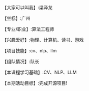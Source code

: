 【大家可以叫我】:梁泽龙
   
【坐标】:广州
   
【专业/职业】:算法工程师   

【兴趣爱好】:物理、计算机、读书、游戏

【项目技能】:cv、nlp、llm

【组队情况】:队长

【本课程学习基础】:CV、NLP、LLM

【本期活动目标】:完成开源项目!
